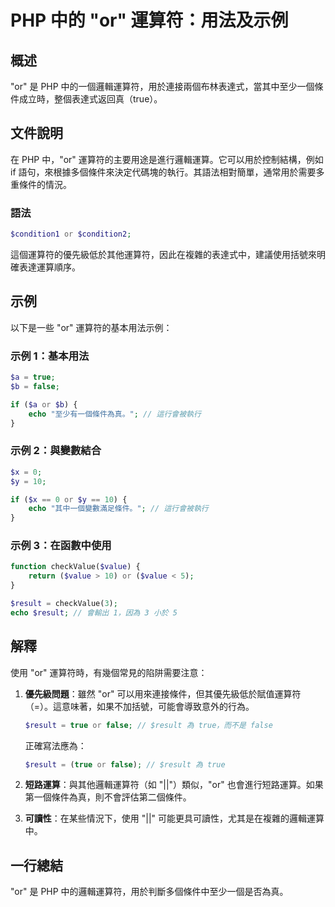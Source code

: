 <!--
Meta Description: # PHP 中的 "or" 運算符：用法及示例 ## 概述 "or" 是 PHP 中的一個邏輯運算符，用於連接兩個布林表達式，當其中至少一個條件成立時，整個表達式返回真（true）。 ## 文件說明 在 PHP 中，"or" 運算符的主要用途是進行邏輯運算。它可以用於控制結構，例如 if 語句，來根...
Meta Keywords: php, true, result, false, echo
-->

# PHP 中的 "or" 運算符：用法及示例

## 概述
"or" 是 PHP 中的一個邏輯運算符，用於連接兩個布林表達式，當其中至少一個條件成立時，整個表達式返回真（true）。

## 文件說明
在 PHP 中，"or" 運算符的主要用途是進行邏輯運算。它可以用於控制結構，例如 if 語句，來根據多個條件來決定代碼塊的執行。其語法相對簡單，通常用於需要多重條件的情況。

### 語法
```php
$condition1 or $condition2;
```

這個運算符的優先級低於其他運算符，因此在複雜的表達式中，建議使用括號來明確表達運算順序。

## 示例
以下是一些 "or" 運算符的基本用法示例：

### 示例 1：基本用法
```php
$a = true;
$b = false;

if ($a or $b) {
    echo "至少有一個條件為真。"; // 這行會被執行
}
```

### 示例 2：與變數結合
```php
$x = 0;
$y = 10;

if ($x == 0 or $y == 10) {
    echo "其中一個變數滿足條件。"; // 這行會被執行
}
```

### 示例 3：在函數中使用
```php
function checkValue($value) {
    return ($value > 10) or ($value < 5);
}

$result = checkValue(3);
echo $result; // 會輸出 1，因為 3 小於 5
```

## 解釋
使用 "or" 運算符時，有幾個常見的陷阱需要注意：

1. **優先級問題**：雖然 "or" 可以用來連接條件，但其優先級低於賦值運算符（=）。這意味著，如果不加括號，可能會導致意外的行為。
   
   ```php
   $result = true or false; // $result 為 true，而不是 false
   ```

   正確寫法應為：
   ```php
   $result = (true or false); // $result 為 true
   ```

2. **短路運算**：與其他邏輯運算符（如 "||"）類似，"or" 也會進行短路運算。如果第一個條件為真，則不會評估第二個條件。

3. **可讀性**：在某些情況下，使用 "||" 可能更具可讀性，尤其是在複雜的邏輯運算中。

## 一行總結
"or" 是 PHP 中的邏輯運算符，用於判斷多個條件中至少一個是否為真。